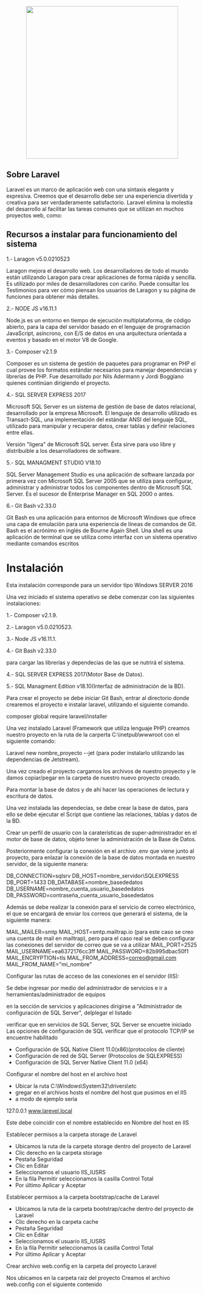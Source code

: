 <p align="center"><a href="https://laravel.com" target="_blank"><img src="https://raw.githubusercontent.com/laravel/art/master/logo-lockup/5%20SVG/2%20CMYK/1%20Full%20Color/laravel-logolockup-cmyk-red.svg" width="400"></a></p>

## Sobre Laravel

Laravel es un marco de aplicación web con una sintaxis elegante y expresiva. Creemos que el desarrollo debe ser una experiencia divertida y creativa para ser verdaderamente satisfactorio. Laravel elimina la molestia del desarrollo al facilitar las tareas comunes que se utilizan en muchos proyectos web, como:

## Recursos a instalar para funcionamiento del sistema

1.- Laragon v5.0.0210523

Laragon mejora el desarrollo web. Los desarrolladores de todo el mundo están utilizando Laragon para crear aplicaciones de forma rápida y sencilla. Es utilizado por miles de desarrolladores con cariño. Puede consultar los Testimonios para ver cómo piensan los usuarios de Laragon y su página de funciones para obtener más detalles.

2.- NODE JS v16.11.1

Node.js es un entorno en tiempo de ejecución multiplataforma, de código abierto, para la capa del servidor basado en el lenguaje de programación JavaScript, asíncrono, con E/S de datos en una arquitectura orientada a eventos y basado en el motor V8 de Google.

3.- Composer v2.1.9 

Composer es un sistema de gestión de paquetes para programar en PHP el cual provee los formatos estándar necesarios para manejar dependencias y librerías de PHP. Fue desarrollado por Nils Adermann y Jordi Boggiano quienes continúan dirigiendo el proyecto.

4.- SQL SERVER EXPRESS 2017

Microsoft SQL Server es un sistema de gestión de base de datos relacional, desarrollado por la empresa Microsoft. El lenguaje de desarrollo utilizado es Transact-SQL, una implementación del estándar ANSI del lenguaje SQL, utilizado para manipular y recuperar datos, crear tablas y definir relaciones entre ellas.

Versión "ligera" de Microsoft SQL server. Ésta sirve para uso libre y distribuible a los desarrolladores de software.

5.- SQL MANAGMENT STUDIO V18.10

SQL Server Management Studio es una aplicación de software lanzada por primera vez con Microsoft SQL Server 2005 que se utiliza para configurar, administrar y administrar todos los componentes dentro de Microsoft SQL Server. Es el sucesor de Enterprise Manager en SQL 2000 o antes.

6.- Git Bash v2.33.0

Git Bash es una aplicación para entornos de Microsoft Windows que ofrece una capa de emulación para una experiencia de líneas de comandos de Git. Bash es el acrónimo en inglés de Bourne Again Shell. Una shell es una aplicación de terminal que se utiliza como interfaz con un sistema 
operativo mediante comandos escritos

# Instalación


Esta instalación corresponde para un servidor tipo Windows SERVER 2016

Una vez iniciado el sistema operativo se debe comenzar con las siguientes instalaciones:

1.- Composer v2.1.9.

2.- Laragon v5.0.0210523.

3.- Node JS v16.11.1.

4.- Git Bash v2.33.0

para cargar las librerías y dependecias de las que se nutrirá el sistema.

4.- SQL SERVER EXPRESS 2017(Motor Base de Datos).

5.- SQL Managment Edition v18.10(Interfaz de administración de la BD).

Para crear el proyecto se debe iniciar Git Bash, entrar al directorio donde crearemos el proyecto e instalar laravel, utilizando el siguiente comando.

composer global require laravel/installer

Una vez instalado Laravel (Framework que utiliza lenguaje PHP) creamos nuestro proyecto en la ruta de la carperta C:\inetpub\wwwroot con el siguiente comando:

Laravel new nombre_proyecto --jet (para poder instalarlo utilizando las dependencias de Jetstream).

Una vez creado el proyecto cargamos los archivos de nuestro proyecto y le damos copiar/pegar en la carpeta de nuestro nuevo proyecto creado.

Para montar la base de datos y de ahí hacer las operaciones de lectura y escritura de datos.

Una vez instalada las dependecias, se debe crear la base de datos, para ello se debe ejecutar el Script que contiene las relaciones, tablas y datos de la BD.

Crear un perfil de usuario con la caraterísticas de super-administrador en el motor de base de datos, objeto tener la administración de la Base de Datos.

Posteriormente configurar la conexión en el archivo .env que viene junto al proyecto, para enlazar la conexión de la base de datos montada en nuestro servidor, de la siguiente manera:

DB_CONNECTION=sqlsrv
DB_HOST=nombre_servidor\SQLEXPRESS
DB_PORT=1433
DB_DATABASE=nombre_basededatos
DB_USERNAME=nombre_cuenta_usuario_basededatos
DB_PASSWORD=contraseña_cuenta_usuario_basededatos

Además se debe realizar la conexión para el servicio de correo electrónico, el que se encargará de enviar los correos que generará el sistema, de la siguiente manera:

MAIL_MAILER=smtp
MAIL_HOST=smtp.mailtrap.io (para este caso se creo una cuenta de mail en mailtrap), pero para el caso real se deben configurar las conexiones del servidor de correo que se va a utilizar
MAIL_PORT=2525
MAIL_USERNAME=ea6372176cc3ff
MAIL_PASSWORD=82b995dbac50f1
MAIL_ENCRYPTION=tls
MAIL_FROM_ADDRESS=correo@gmail.com
MAIL_FROM_NAME="mi_nombre"

Configurar las rutas de acceso de las conexiones en el servidor (IIS):

Se debe ingresar por medio del administrador de servicios e ir a herramientas/administrador de equipos

en la sección de servicios y aplicaciones dirigirse a "Administrador de configuración de SQL Server", delplegar el listado

verificar que en servicios de SQL Server, SQL Server se encuetre iniciado
Las opciones de configuración de SQL verificar que el protocolo TCP/IP se encuentre habilitado
  - Configuración de SQL Native Client 11.0(x86)(protocolos de cliente)
  - Configuración de red de SQL Server (Protocolos de SQLEXPRESS)
  - Configuración de SQL Server Native Client 11.0 (x64)

Configurar el nombre del host en el archivo host

  - Ubicar la ruta C:\Windows\System32\drivers\etc
  - gregar en el archivos hosts el nombre del host que pusimos en el IIS
  - a modo de ejemplo seria
 
 127.0.0.1   www.larevel.local

 Este debe coincidir con el nombre establecido en Nombre del host en IIS
 
Establecer permisos a la carpeta storage de Laravel
  
  - Ubicamos la ruta de la carpeta storage dentro del proyecto de Laravel
  - Clic derecho en la carpeta storage
  - Pestaña Seguridad
  - Clic en Editar
  - Seleccionamos el usuario IIS_IUSRS
  - En la fila Permitir seleccionamos la casilla Control Total
  - Por último Aplicar y Aceptar

Establecer permisos a la carpeta bootstrap/cache de Laravel

   - Ubicamos la ruta de la carpeta bootstrap/cache dentro del proyecto de Laravel
   - Clic derecho en la carpeta cache
   - Pestaña Seguridad
   - Clic en Editar
   - Seleccionamos el usuario IIS_IUSRS
   - En la fila Permitir seleccionamos la casilla Control Total
   - Por último Aplicar y Aceptar

Crear archivo web.config en la carpeta del proyecto Laravel

Nos ubicamos en la carpeta raiz del proyecto
Creamos el archivo web.config con el siguiente contenido
 
 <configuration>
    <system.webServer>
        <defaultDocument>
            <files>
                <clear />
                <add value="index.php" />
                <add value="default.aspx" />
                <add value="Default.htm" />
                <add value="Default.asp" />
                <add value="index.htm" />
                <add value="index.html" />
            </files>
        </defaultDocument>
        <rewrite>
            <rules>
                <rule name="Imported Rule 1" stopProcessing="true">
                    <match url="^(.*)/$" ignoreCase="false" />
                    <conditions>
                        <add input="{REQUEST_FILENAME}" matchType="IsDirectory" ignoreCase="false" negate="true" />
                    </conditions>
                    <action type="Redirect" redirectType="Permanent" url="/{R:1}" />
                </rule>
                <rule name="Imported Rule 2" stopProcessing="true">
                    <match url="^" ignoreCase="false" />
                    <conditions>
                        <add input="{REQUEST_FILENAME}" matchType="IsDirectory" ignoreCase="false" negate="true" />
                        <add input="{REQUEST_FILENAME}" matchType="IsFile" ignoreCase="false" negate="true" />
                    </conditions>
                    <action type="Rewrite" url="index.php" />
                </rule>
            </rules>
        </rewrite>
        <httpErrors errorMode="Detailed" />
    </system.webServer>
 </configuration>
